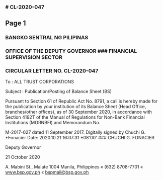 ### # CL-2020-047

## Page 1

### BANGKO SENTRAL NG PILIPINAS

### OFFICE OF THE DEPUTY GOVERNOR ### FINANCIAL SUPERVISION SECTOR

### CIRCULAR LETTER NO. CL-2020-047

To : ALL TRUST CORPORATIONS

Subject : Publication/Posting of Balance Sheet (BS)

Pursuant to Section 61 of Republic Act No. 8791, a call is hereby made for the publication by your institution of its Balance Sheet (Head Office, branches/other offices), as of 30 September 2020, in accordance with Section 4192T of the Manual of Regulations for Non-Bank Financial Institutions (MORNBFI) and Memorandum No.

M-2017-027 dated 11 September 2017. Digitally signed by Chuchi G. *Fonacier Date: 2020.10.21 16:07:31 +08'00' ### CHUCHI G. FONACIER

Deputy Governor

21 October 2020

A. Mabini St., Malate 1004 Manila, Philippines « (632) 8708-7701 « www.bsp.gov.ph « bspmail@bsp.gov.ph 